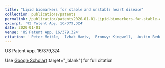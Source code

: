 ```yaml
---
title: "Lipid biomarkers for stable and unstable heart disease"
collection: publications/patents
permalink: /publication/patents2020-01-01-Lipid-biomarkers-for-stable-and-unstable-heart-disease
excerpt: 'US Patent App. 16/379,324'
date: 2020-01-01
venue: 'US Patent App. 16/379,324'
citation: ' Peter Meikle,  Izhak Haviv,  Bronwyn Kingwell,  Justin Bedo,  Benjamin Goudey, &quot;Lipid biomarkers for stable and unstable heart disease.&quot; US Patent App. 16/379,324, 2020.'
---
```

US Patent App. 16/379,324

Use [Google Scholar](https://scholar.google.com/scholar?q=Lipid+biomarkers+for+stable+and+unstable+heart+disease){:target="_blank"} for full citation